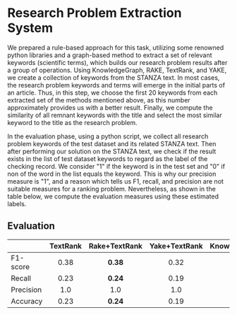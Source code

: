 # Research Problem Extraction System

We prepared a rule-based approach for this task, utilizing some renowned python libraries and a graph-based method to extract a set of relevant keywords (scientific terms), which builds our research problem results after a group of operations. Using KnowledgeGraph, RAKE, TextRank, and YAKE, we create a collection of keywords from the STANZA text. In most cases, the research problem keywords and terms will emerge in the initial parts of an article. Thus, in this step, we choose the first 20 keywords from each extracted set of the methods mentioned above, as this number approximately provides us with a better result. Finally, we compute the similarity of all remnant keywords with the title and select the most similar keyword to the title as the research problem.

In the evaluation phase, using a python script, we collect all research problem keywords of the test dataset and its related STANZA text. Then after performing our solution on the STANZA text, we check if the result exists in the list of test dataset keywords to regard as the label of the checking record. We consider "1" if the keyword is in the test set and "0" if non of the word in the list equals the keyword. This is why our precision measure is "1", and a reason which tells us F1, recall, and precision are not suitable measures for a ranking problem. Nevertheless, as shown in the table below, we compute the evaluation measures using these estimated labels.

## Evaluation

|           |TextRank|Rake+TextRank|Yake+TextRank|KnowledgeGraph+Rake+TextRank|KnowledgeGraph+Yake+Rake+TextRank|
|:----------|:------:|:-----------:|:-----------:|:--------------------------:|:-------------------------------:|
|F1-score   | 0.38   | **0.38**    |     0.32    |             0.26           |              0.23               |
|Recall     | 0.23   | **0.24**    |     0.19    |             0.15           |              0.13               |
|Precision  | 1.0    | 1.0         |      1.0    |              1.0           |               1.0               |
|Accuracy   | 0.23   | **0.24**    |     0.19    |             0.15           |              0.13               |
